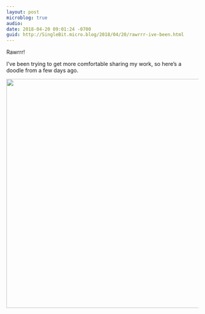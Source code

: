 ```yaml
---
layout: post
microblog: true
audio: 
date: 2018-04-20 09:01:24 -0700
guid: http://SingleBit.micro.blog/2018/04/20/rawrrr-ive-been.html
---
```

Rawrrr! 

I’ve been trying to get more comfortable sharing my work, so here’s a doodle from a few days ago. 

<img src="http://www.gabrielcornish.com/uploads/2018/ba21abb4dc.jpg" width="600" height="600" />
